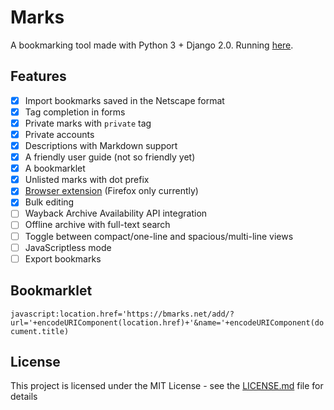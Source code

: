 # Marks

A bookmarking tool made with Python 3 + Django 2.0. Running [here](https://bmarks.net/felipecortez).

## Features

- [x] Import bookmarks saved in the Netscape format
- [x] Tag completion in forms
- [x] Private marks with `private` tag
- [x] Private accounts
- [x] Descriptions with Markdown support
- [x] A friendly user guide (not so friendly yet)
- [x] A bookmarklet
- [x] Unlisted marks with dot prefix
- [x] [Browser extension](https://addons.mozilla.org/en-US/firefox/addon/bmarks/?src=userprofile) (Firefox only currently)
- [x] Bulk editing
- [ ] Wayback Archive Availability API integration
- [ ] Offline archive with full-text search
- [ ] Toggle between compact/one-line and spacious/multi-line views
- [ ] JavaScriptless mode
- [ ] Export bookmarks

## Bookmarklet

```javascript:location.href='https://bmarks.net/add/?url='+encodeURIComponent(location.href)+'&name='+encodeURIComponent(document.title)```

## License

This project is licensed under the MIT License - see the [LICENSE.md](LICENSE.md) file for details
